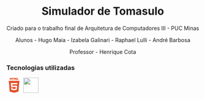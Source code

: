  <h1 align="center">Simulador de Tomasulo </h1>
 <p align="center">Criado para o trabalho final de Arquitetura de Computadores III - PUC Minas</p>
 <p align="center">Alunos - Hugo Maia - Izabela Galinari - Raphael Lulli - André Barbosa</p>
 <p align="center">Professor - Henrique Cota</p>
 
 
 ### Tecnologias utilizadas

<img src="https://raw.githubusercontent.com/devicons/devicon/1119b9f84c0290e0f0b38982099a2bd027a48bf1/icons/html5/html5-plain-wordmark.svg" width="40" height="40"/> <img src="[https://cdn.jsdelivr.net/gh/devicons/devicon/icons/linux/linux-original.svg](https://raw.githubusercontent.com/devicons/devicon/1119b9f84c0290e0f0b38982099a2bd027a48bf1/icons/typescript/typescript-original.svg)" width="40" height="40"/>
